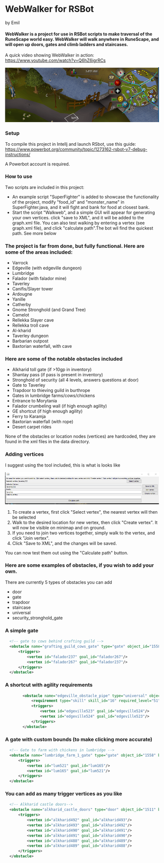 # WebWalker for RSBot 

by Emil

#### WebWalker is a project for use in RSBot scripts to make traversal of the RuneScape world easy. WebWalker will walk anywhere in RuneScape, and will open up doors, gates and climb ladders and staircases. 

A quick video showing WebWalker in action: https://www.youtube.com/watch?v=Q6hZ6igrRCs

![Showcase](https://github.com/emil323/WebWalker/blob/master/showcase.PNG?raw=true)

### Setup 
To compile this project in Intellj and launch RSbot, use this guide: https://www.powerbot.org/community/topic/1273162-rsbot-v7-debug-instructions/

A Powerbot account is required.

### How to use

Two scripts are included in this project:

* An example script "SuperFighter" is added to showcase the functionality of the project, modify "food_id" and "monster_name" in SuperFighter.java, and it will fight and bank for food at closest bank.
* Start the script "Walkweb", and a simple GUI will appear for generating your own vertices. click "save to XML", and it will be added to the graph.xml file. You can also test walking by entering a vertex  (see graph.xml file), and click "calculate path".The bot wil find the quickest path.
See more below

### The project is far from done, but fully functional. Here are some of the areas included:

* Varrock
* Edgeville (with edgeville dungeon)
* Lumbridge
* Falador (with falador mine)
* Taverley
* Canifis/Slayer tower
* Ardougne
* Yanille
* Catherby
* Gnome Stronghold (and Grand Tree)
* Camelot
* Rellekka Slayer cave
* Rellekka troll cave
* Al-kharid
* Taverley dungeon
* Barbarian outpost
* Baxtorian waterfall, with cave


### Here are some of the notable obstacles included

* Alkharid toll gate (if >10gp in inventory)
* Shantay pass (if pass is present in inventory)
* Stronghold of security (all 4 levels, answers questions at door)
* Gate to Taverley
* Trapdoor to thieving guild in burthrope
* Gates in lumbridge farms/cows/chickens
* Entrance to Morytania
* Falador crumbeling wall (if high enough agility)
* GE shortcut (if high enough agility)
* Ferry to Karamja
* Baxtorian waterfall (with rope)
* Desert carpet rides 

None of the obstacles or location nodes (vertices) are hardcoded, they are found in the xml files in the data directory.

### Adding vertices

I suggest using the tool included, this is what is looks like

![Image of tool](https://raw.githubusercontent.com/emil323/WebWalker/master/vertice_generator.PNG)

1. To create a vertex, first click "Select vertex", the nearest vertex will then be selected
2. Walk to the desired location for new vertex, then click "Create vertex". It will now be visible on minimap and on ground.
3. If you need to join two vertices together, simply walk to the vertex, and click "Join vertex". 
4. Click "Save to XML", and the changes will be saved.

You can now test them out using the "Calculate path" button. 

### Here are some examples of obstacles, if you wish to add your own. 

There are currently 5 types of obstacles you can add

* door
* gate
* trapdoor
* staircase
* universal
* security_stronghold_gate

### A simple gate

```xml
  <!-- gate to cows behind crafting guild -->
  <obstacle name="grafting_guild_cows_gate" type="gate" object_id="1558">
      <triggers>
          <vertex id="falador237" goal_id="falador267"/>
          <vertex id="falador267" goal_id="falador237"/>
      </triggers>
  </obstacle>
```

### A shortcut with agility requirements

```xml
        <obstacle name="edgeville_obstacle_pipe" type="universal" object_id="16511" action="Squeeze-through" object_name="Obstacle pipe">
            <requirement type="skill" skill_id="16" required_level="51"/>
            <triggers>
                <vertex id="edgeville523" goal_id="edgeville524"/>
                <vertex id="edgeville524" goal_id="edgeville523"/>
            </triggers>
        </obstacle>
```

### A gate with custom bounds (to make clicking more accurate)

```xml
  <!-- Gate to farm with chickens in lumbridge -->
  <obstacle name="lumbridge_farm_1_gate" type="gate" object_id="1558" bounds="69, 162, -109, -13, -109, 124">
      <triggers>
          <vertex id="lum521" goal_id="lum165"/>
          <vertex id="lum165" goal_id="lum521"/>
      </triggers>
  </obstacle>
```

### You can add as many trigger vertices as you like

```xml
  <!-- Alkharid castle doors-->
  <obstacle name="alkharid_castle_doors" type="door" object_id="1511" bounds="45, 164, -168, 17, -22, 274">
      <triggers>
          <vertex id="alkharid492" goal_id="alkharid493"/>
          <vertex id="alkharid493" goal_id="alkharid492"/>
          <vertex id="alkharid490" goal_id="alkharid491"/>
          <vertex id="alkharid491" goal_id="alkharid490"/>
          <vertex id="alkharid488" goal_id="alkharid489"/>
          <vertex id="alkharid489" goal_id="alkharid488"/>
      </triggers>
  </obstacle>
```

